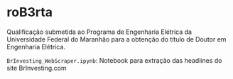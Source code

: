 # roB3rta
Qualificação submetida ao Programa de Engenharia Elétrica da Universidade Federal do Maranhão para a obtenção do título de Doutor em Engenharia Elétrica.

```BrInvesting_WebScraper.ipynb```: Notebook para extração das headlines do site BrInvesting.com
